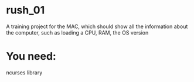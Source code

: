 # rush_01

A training project for the MAC,
which should show all the information about the computer,
such as loading a CPU, RAM, the OS version

# You need:
ncurses library
